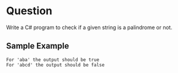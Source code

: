 # Question

Write a C# program to check if a given string is a palindrome or not.

## Sample Example

    For 'aba' the output should be true
    For 'abcd' the output should be false
